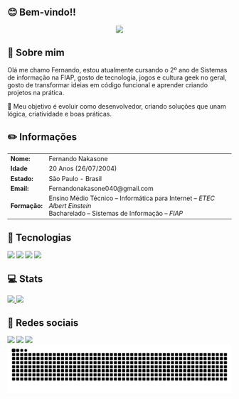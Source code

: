 ## 😊 Bem-vindo!! 
<p align="center" dir="auto">
<img  src="https://i.imgur.com/v889qLQ.gif">
</p>

## 📝 Sobre mim

<p>Olá me chamo Fernando, estou atualmente cursando o 2º ano de Sistemas de informação na FIAP, gosto de tecnologia, jogos e cultura geek no geral, gosto de transformar ideias em código funcional e aprender criando projetos na prática.</p>
<p>🎯 Meu objetivo é evoluir como desenvolvedor, criando soluções que unam lógica, criatividade e boas práticas.</p>

## ✏️ Informações

<div align="left">
<table>
  <tr>
    <td><strong>Nome:</strong></td> 
    <td>Fernando Nakasone</td>
  </tr>
  <tr>
    <td><strong>Idade</strong></td>
    <td>20 Anos (26/07/2004)</td>
  </tr>
  <tr>
    <td><strong>Estado:</strong></td> 
    <td>São Paulo - Brasil</td>
  </tr>
  <tr>
    <td><strong>Email:</strong></td>
    <td>Fernandonakasone040@gmail.com</td>
  </tr>
  <tr>
    <td><strong>Formação:</strong></td>
    <td>
      Ensino Médio Técnico – Informática para Internet – <em>ETEC Albert Einstein</em><br>
      Bacharelado – Sistemas de Informação – <em>FIAP</em>
    </td>
  </tr>
</table>
</div>

##

## 🚀 Tecnologias
<div>
<img height="50cm" src="https://cdn.jsdelivr.net/gh/devicons/devicon@latest/icons/html5/html5-original.svg"/>
<img height="50cm" src="https://cdn.jsdelivr.net/gh/devicons/devicon@latest/icons/javascript/javascript-original.svg"/>
<img height="50cm" src="https://cdn.jsdelivr.net/gh/devicons/devicon@latest/icons/css3/css3-original.svg"/>   
<img height="50cm" src="https://cdn.jsdelivr.net/gh/devicons/devicon@latest/icons/java/java-original.svg"/> 
</div>      

## 💻 Stats
<div align="left">  
  <a href="https://github.com/FernandoNakasone">
  <img height="180em" src="https://github-readme-stats.vercel.app/api?username=FernandoNakasone&show_icons=true&theme=radical&include_all_commits=true&count_private=true"/>
  <img height="180em" src="https://github-readme-stats.vercel.app/api/top-langs/?username=FernandoNakasone&hide_progress=false&theme=radical"/>
  </a>
</div>

## 📲 Redes sociais

<div align="left">
  <a href="mailto:fernandonakasone040@gmail.com" target="blank"><img src="https://img.shields.io/badge/Gmail-D14836?style=for-the-badge&logo=gmail&logoColor=white"></a>
  <a href="https://www.linkedin.com/in/fernando-nakasone-22a659250/" target="blank"><img src="https://img.shields.io/badge/LinkedIn-0077B5?style=for-the-badge&logo=linkedin&logoColor=white"></a>
  <a href="https://www.instagram.com/fernando_nakasone/" target="blank"><img src="https://img.shields.io/badge/Instagram-E4405F?style=for-the-badge&logo=instagram&logoColor=white"></a>
</div>

<picture>
  <source media="(prefers-color-scheme: dark)" srcset="https://raw.githubusercontent.com/FernandoNakasone/FernandoNakasone/output/github-contribution-grid-snake-dark.svg">
  <source media="(prefers-color-scheme: light)" srcset="https://raw.githubusercontent.com/FernandoNakasone/FernandoNakasone/output/github-contribution-grid-snake.svg">
  <img alt="github contribution grid snake animation" src="https://raw.githubusercontent.com/FernandoNakasone/FernandoNakasone/output/github-contribution-grid-snake.svg">
</picture>
